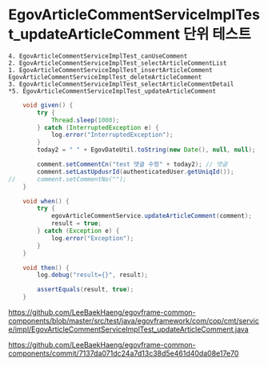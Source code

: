 # EgovArticleCommentServiceImplTest_updateArticleComment 단위 테스트

```
4. EgovArticleCommentServiceImplTest_canUseComment
2. EgovArticleCommentServiceImplTest_selectArticleCommentList
1. EgovArticleCommentServiceImplTest_insertArticleComment
EgovArticleCommentServiceImplTest_deleteArticleComment
3. EgovArticleCommentServiceImplTest_selectArticleCommentDetail
*5. EgovArticleCommentServiceImplTest_updateArticleComment
```

```java
	void given() {
		try {
			Thread.sleep(1000);
		} catch (InterruptedException e) {
			log.error("InterruptedException");
		}
		today2 = " " + EgovDateUtil.toString(new Date(), null, null);

		comment.setCommentCn("test 댓글 수정" + today2); // 댓글
		comment.setLastUpdusrId(authenticatedUser.getUniqId());
//		comment.setCommentNo("");
	}

	void when() {
		try {
			egovArticleCommentService.updateArticleComment(comment);
			result = true;
		} catch (Exception e) {
			log.error("Exception");
		}
	}

	void then() {
		log.debug("result={}", result);

		assertEquals(result, true);
	}
```

https://github.com/LeeBaekHaeng/egovframe-common-components/blob/master/src/test/java/egovframework/com/cop/cmt/service/impl/EgovArticleCommentServiceImplTest_updateArticleComment.java

https://github.com/LeeBaekHaeng/egovframe-common-components/commit/7137da071dc24a7d13c38d5e461d40da08e17e70

